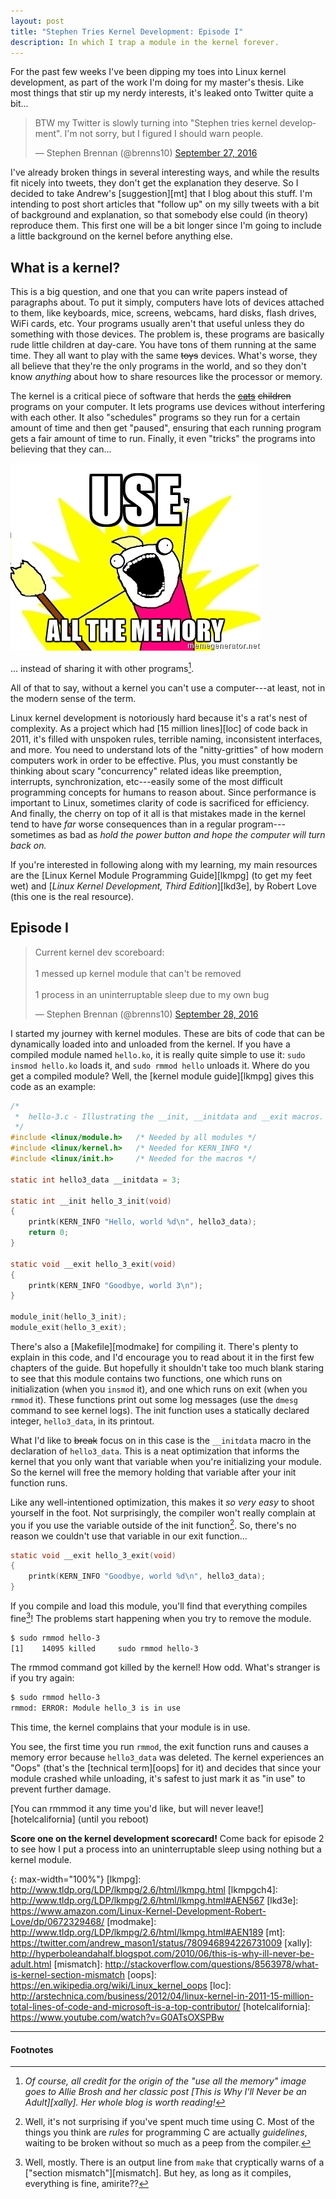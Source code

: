 ```yaml
---
layout: post
title: "Stephen Tries Kernel Development: Episode I"
description: In which I trap a module in the kernel forever.
---
```


For the past few weeks I've been dipping my toes into Linux kernel development,
as part of the work I'm doing for my master's thesis. Like most things that stir
up my nerdy interests, it's leaked onto Twitter quite a bit...

<blockquote class="twitter-tweet" data-lang="en"><p lang="en" dir="ltr">BTW my Twitter is slowly turning into &quot;Stephen tries kernel development&quot;. I&#39;m not sorry, but I figured I should warn people.</p>&mdash; Stephen Brennan (@brenns10) <a href="https://twitter.com/brenns10/status/780917721022107648">September 27, 2016</a></blockquote>
<script async src="//platform.twitter.com/widgets.js" charset="utf-8"></script>

I've already broken things in several interesting ways, and while the results
fit nicely into tweets, they don't get the explanation they deserve. So I
decided to take Andrew's [suggestion][mt] that I blog about this stuff. I'm
intending to post short articles that "follow up" on my silly tweets with a bit
of background and explanation, so that somebody else could (in theory) reproduce
them. This first one will be a bit longer since I'm going to include a little
background on the kernel before anything else.

## What is a kernel?

This is a big question, and one that you can write papers instead of paragraphs
about. To put it simply, computers have lots of devices attached to them, like
keyboards, mice, screens, webcams, hard disks, flash drives, WiFi cards, etc.
Your programs usually aren't that useful unless they do something with those
devices. The problem is, these programs are basically rude little children at
day-care. You have tons of them running at the same time. They all want to play
with the same ~~toys~~ devices. What's worse, they all believe that they're the
only programs in the world, and so they don't know *anything* about how to share
resources like the processor or memory.

The kernel is a critical piece of software that herds the
[~~cats~~](/images/herding-cats.gif) ~~children~~ programs on your computer. It
lets programs use devices without interfering with each other. It also
"schedules" programs so they run for a certain amount of time and then get
"paused", ensuring that each running program gets a fair amount of time to run.
Finally, it even "tricks" the programs into believing that they can...

![Use ALL the memory]

... instead of sharing it with other programs[^fn-allie].

All of that to say, without a kernel you can't use a computer---at least, not in
the modern sense of the term.

Linux kernel development is notoriously hard because it's a rat's nest of
complexity. As a project which had [15 million lines][loc] of code back in 2011,
it's filled with unspoken rules, terrible naming, inconsistent interfaces, and
more. You need to understand lots of the "nitty-gritties" of how modern
computers work in order to be effective. Plus, you must constantly be thinking
about scary "concurrency" related ideas like preemption, interrupts,
synchronization, etc---easily some of the most difficult programming concepts
for humans to reason about. Since performance is important to Linux, sometimes
clarity of code is sacrificed for efficiency. And finally, the cherry on top of
it all is that mistakes made in the kernel tend to have *far* worse consequences
than in a regular program---sometimes as bad as *hold the power button and hope
the computer will turn back on.*

If you're interested in following along with my learning, my main resources are
the [Linux Kernel Module Programming Guide][lkmpg] (to get my feet wet) and
[*Linux Kernel Development, Third Edition*][lkd3e], by Robert Love (this one is
the real resource).

## Episode I

<blockquote class="twitter-tweet" data-lang="en"><p lang="en" dir="ltr">Current kernel dev scoreboard:<br><br>1 messed up kernel module that can&#39;t be removed<br><br>1 process in an uninterruptable sleep due to my own bug</p>&mdash; Stephen Brennan (@brenns10) <a href="https://twitter.com/brenns10/status/780940425511051264">September 28, 2016</a></blockquote>
<script async src="//platform.twitter.com/widgets.js" charset="utf-8"></script>

I started my journey with kernel modules. These are bits of code that can be
dynamically loaded into and unloaded from the kernel. If you have a compiled
module named `hello.ko`, it is really quite simple to use it: `sudo insmod
hello.ko` loads it, and `sudo rmmod hello` unloads it. Where do you get a
compiled module? Well, the [kernel module guide][lkmpg] gives this code as an
example:

```c
/*
 *  hello-3.c - Illustrating the __init, __initdata and __exit macros.
 */
#include <linux/module.h>	/* Needed by all modules */
#include <linux/kernel.h>	/* Needed for KERN_INFO */
#include <linux/init.h>		/* Needed for the macros */

static int hello3_data __initdata = 3;

static int __init hello_3_init(void)
{
	printk(KERN_INFO "Hello, world %d\n", hello3_data);
	return 0;
}

static void __exit hello_3_exit(void)
{
	printk(KERN_INFO "Goodbye, world 3\n");
}

module_init(hello_3_init);
module_exit(hello_3_exit);
```

There's also a [Makefile][modmake] for compiling it. There's plenty to explain
in this code, and I'd encourage you to read about it in the first few chapters
of the guide. But hopefully it shouldn't take too much blank staring to see that
this module contains two functions, one which runs on initialization (when you
`insmod` it), and one which runs on exit (when you `rmmod` it). These functions
print out some log messages (use the `dmesg` command to see kernel logs). The
init function uses a statically declared integer, `hello3_data`, in its
printout.

What I'd like to ~~break~~ focus on in this case is the `__initdata` macro in
the declaration of `hello3_data`. This is a neat optimization that informs the
kernel that you only want that variable when you're initializing your module. So
the kernel will free the memory holding that variable after your init function
runs.

Like any well-intentioned optimization, this makes it *so very easy* to shoot
yourself in the foot. Not surprisingly, the compiler won't really complain at
you if you use the variable outside of the init function[^fn-c]. So, there's no
reason we couldn't use that variable in our exit function...

```c
static void __exit hello_3_exit(void)
{
	printk(KERN_INFO "Goodbye, world %d\n", hello3_data);
}
```

If you compile and load this module, you'll find that everything compiles
fine[^fn-modpost]! The problems start happening when you try to remove the
module.

```bash
$ sudo rmmod hello-3
[1]    14095 killed     sudo rmmod hello-3
```

The rmmod command got killed by the kernel! How odd. What's stranger is if you
try again:

```bash
$ sudo rmmod hello-3
rmmod: ERROR: Module hello_3 is in use
```

This time, the kernel complains that your module is in use.

You see, the first time you run `rmmod`, the exit function runs and causes a
memory error because `hello3_data` was deleted. The kernel experiences an "Oops"
(that's the [technical term][oops] for it) and decides that since your module
crashed while unloading, it's safest to just mark it as "in use" to prevent
further damage.

[You can rmmmod it any time you'd like, but will never leave!][hotelcalifornia]
(until you reboot)

**Score one on the kernel development scorecard!** Come back for episode 2 to
see how I put a process into an uninterruptable sleep using nothing but a kernel
module.

[Use ALL the memory]: /images/use-all-the-memory.jpg
{: max-width="100%"}
[lkmpg]: http://www.tldp.org/LDP/lkmpg/2.6/html/lkmpg.html
[lkmpgch4]: http://www.tldp.org/LDP/lkmpg/2.6/html/lkmpg.html#AEN567
[lkd3e]: https://www.amazon.com/Linux-Kernel-Development-Robert-Love/dp/0672329468/
[modmake]: http://www.tldp.org/LDP/lkmpg/2.6/html/lkmpg.html#AEN189
[mt]: https://twitter.com/andrew_mason1/status/780946894226731009
[xally]: http://hyperboleandahalf.blogspot.com/2010/06/this-is-why-ill-never-be-adult.html
[mismatch]: http://stackoverflow.com/questions/8563978/what-is-kernel-section-mismatch
[oops]: https://en.wikipedia.org/wiki/Linux_kernel_oops
[loc]: http://arstechnica.com/business/2012/04/linux-kernel-in-2011-15-million-total-lines-of-code-and-microsoft-is-a-top-contributor/
[hotelcalifornia]: https://www.youtube.com/watch?v=G0ATsOXSPBw

---

#### Footnotes

[^fn-allie]:
    *Of course, all credit for the origin of the "use all the memory" image goes
    to Allie Brosh and her classic post
    [This is Why I'll Never be an Adult][xally]. Her whole blog is worth
    reading!*

[^fn-c]:
    Well, it's not surprising if you've spent much time using C. Most of the
    things you think are *rules* for programming C are actually *guidelines*,
    waiting to be broken without so much as a peep from the compiler.

[^fn-modpost]:
    Well, mostly. There is an output line from `make` that cryptically warns of
    a ["section mismatch"][mismatch]. But hey, as long as it compiles,
    everything is fine, amirite??

